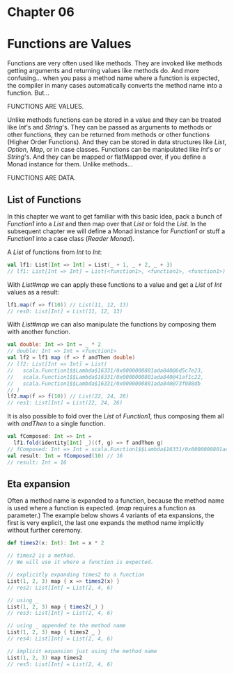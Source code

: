 # Chapter 06

# Functions are Values

Functions are very often used like methods. They are
invoked like methods getting arguments and returning
values like methods do. And more confusing... when you
pass a method name where a function is expected, the
compiler in many cases automatically converts the method
name into a function. But...

FUNCTIONS ARE VALUES.

Unlike methods functions can be stored in a value and
they can be treated like _Int_'s and _String_'s. They
can be passed as arguments to methods or other functions,
they can be returned from methods or other functions
(Higher Order Functions).
And they can be stored in data structures like _List_,
_Option_, _Map_, or in case classes. Functions can be
manipulated like _Int_'s or _String_'s. And they can be
mapped or flatMapped over, if you define a Monad instance
for them. Unlike methods...

FUNCTIONS ARE DATA.

## List of Functions

In this chapter we want to get familiar with this basic
idea, pack a bunch of _Function1_ into a _List_ and then
map over that _List_ or fold the _List_. In the subsequent
chapter we will define a Monad instance for _Function1_
or stuff a _Function1_ into a case class (_Reader Monad_).

A _List_ of functions from _Int_ to _Int_:

```scala
val lf1: List[Int => Int] = List(_ + 1, _ + 2, _ + 3)
// lf1: List[Int => Int] = List(<function1>, <function1>, <function1>)
```

With _List#map_ we can apply these functions to a value
and get a _List_ of _Int_ values as a result:

```scala
lf1.map(f => f(10)) // List(11, 12, 13)
// res0: List[Int] = List(11, 12, 13)
```

With _List#map_ we can also manipulate the functions
by composing them with another function.

```scala
val double: Int => Int = _ * 2
// double: Int => Int = <function1>
val lf2 = lf1 map (f => f andThen double)
// lf2: List[Int => Int] = List(
//   scala.Function1$$Lambda$16331/0x0000000801ada840@6d5c7e23,
//   scala.Function1$$Lambda$16331/0x0000000801ada840@41af1c22,
//   scala.Function1$$Lambda$16331/0x0000000801ada840@73f088db
// )
lf2.map(f => f(10)) // List(22, 24, 26)
// res1: List[Int] = List(22, 24, 26)
```

It is also possible to fold over the _List_ of
_Function1_, thus composing them all with _andThen_ to a
single function.

```scala
val fComposed: Int => Int =
  lf1.fold(identity[Int] _)((f, g) => f andThen g)
// fComposed: Int => Int = scala.Function1$$Lambda$16331/0x0000000801ada840@33490472
val result: Int = fComposed(10) // 16
// result: Int = 16
```

## Eta expansion

Often a method name is expanded to a function, because
the method name is used where a function is expected.
(_map_ requires a function as parameter.) The example
below shows 4 variants of eta expansions, the first
is very explicit, the last one expands the method
name implicitly without further ceremony.

```scala
def times2(x: Int): Int = x * 2

// times2 is a method.
// We will use it where a function is expected.

// explicitly expanding times2 to a function
List(1, 2, 3) map { x => times2(x) }
// res2: List[Int] = List(2, 4, 6)

// using _
List(1, 2, 3) map { times2(_) }
// res3: List[Int] = List(2, 4, 6)

// using _ appended to the method name
List(1, 2, 3) map { times2 _ }
// res4: List[Int] = List(2, 4, 6)

// implicit expansion just using the method name
List(1, 2, 3) map times2
// res5: List[Int] = List(2, 4, 6)
```
